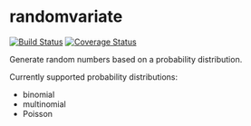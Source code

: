 # randomvariate

[![Build Status](https://travis-ci.org/kentwait/randomvariate.svg?branch=master)](https://travis-ci.org/kentwait/randomvariate)
[![Coverage Status](https://coveralls.io/repos/github/kentwait/randomvariate/badge.svg?branch=master)](https://coveralls.io/github/kentwait/randomvariate?branch=master)

Generate random numbers based on a probability distribution.

Currently supported probability distributions:

- binomial
- multinomial
- Poisson
